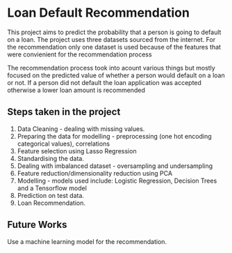 # Loan Default Recommendation
This project aims to predict the probability that a person is going to default on a loan.
The project uses three datasets sourced from the internet.
For the recommendation only one dataset is used because of the features that were convienient for the recommendation process

The recommendation process took into acount various things but mostly focused on the predicted value of whether a person would default on a loan or not. If a person did not default the loan application was accepted otherwise a lower loan amount is recommended

## Steps taken in the project

1. Data Cleaning - dealing with missing values.
2. Preparing the data for modelling - preprocessing (one hot encoding categorical values), correlations
3. Feature selection using Lasso Regression
4. Standardising the data.
5. Dealing with imbalanced dataset - oversampling and undersampling
6. Feature reduction/dimensionality reduction using PCA 
7. Modelling - models used include: Logistic Regression, Decision Trees and a Tensorflow model
8. Prediction on test data.
9. Loan Recommendation.  

## Future Works
Use a machine learning model for the recommendation.
